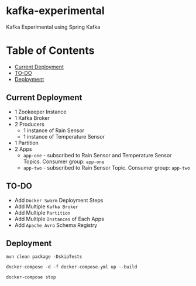 # kafka-experimental
Kafka Experimental using Spring Kafka

Table of Contents
=================

   * [Current Deployment](#current-deployment)
   * [TO-DO](#to-do)
   * [Deployment](#deployment)

## Current Deployment
- 1 Zookeeper Instance
- 1 Kafka Broker
- 2 Producers
    - 1 instance of Rain Sensor
    - 1 instance of Temperature Sensor
- 1 Partition
- 2 Apps
    - `app-one` - subscribed to Rain Sensor and Temperature Sensor Topics. Consumer group: `app-one`
    - `app-two` - subscribed to Rain Sensor Topic. Consumer group: `app-two`

## TO-DO
- Add `Docker Swarm` Deployment Steps
- Add Multiple `Kafka Broker`
- Add Multiple `Partition`
- Add Multiple `Instances` of Each Apps
- Add `Apache Avro` Schema Registry

## Deployment

````
mvn clean package -DskipTests
````

````
docker-compose -d -f docker-compose.yml up --build
````

````
docker-compose stop
````
